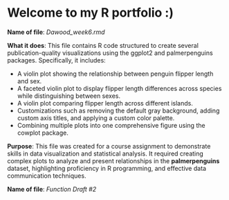 # Welcome to my R portfolio :)

**Name of file**: _Dawood_week6.rmd_

**What it does**: This file contains R code structured to create several publication-quality visualizations using the ggplot2 and palmerpenguins packages. Specifically, it includes:

- A violin plot showing the relationship between penguin flipper length and sex.
- A faceted violin plot to display flipper length differences across species while distinguishing between sexes.
- A violin plot comparing flipper length across different islands.
- Customizations such as removing the default gray background, adding custom axis titles, and applying a custom color palette.
- Combining multiple plots into one comprehensive figure using the cowplot package.

**Purpose**: This file was created for a course assignment to demonstrate skills in data visualization and statistical analysis. It required creating complex plots to analyze and present relationships in the **palmerpenguins** dataset, highlighting proficiency in R programming, and effective data communication techniques.

**Name of file**: _Function Draft #2_
